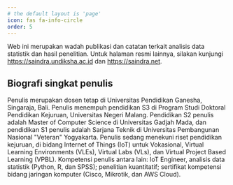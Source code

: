 ```yaml
---
# the default layout is 'page'
icon: fas fa-info-circle
order: 5
---
```


Web ini merupakan wadah publikasi dan catatan terkait analisis data statistik dan hasil penelitian. Untuk halaman resmi lainnya, silakan kunjungi <https://saindra.undiksha.ac.id> dan <https://saindra.net>.

## Biografi singkat penulis

Penulis merupakan dosen tetap di Universitas Pendidikan Ganesha, Singaraja, Bali. Penulis menempuh pendidikan S3 di Program Studi Doktoral Pendidikan Kejuruan, Universitas Negeri Malang. Pendidikan S2 penulis adalah Master of Computer Science di Universitas Gadjah Mada, dan pendidikan S1 penulis adalah Sarjana Teknik di Universitas Pembangunan Nasional "Veteran" Yogyakarta. Penulis sedang menekuni riset pendidikan kejuruan, di bidang Internet of Things (IoT) untuk Vokasional, Virtual Learning Environments (VLEs), Virtual Labs (VLs), dan Virtual Project Based Learning (VPBL). Kompetensi penulis antara lain: IoT Engineer, analisis data statistik (Python, R, dan SPSS); penelitian kuantitatif; sertifikat kompetensi bidang jaringan komputer (Cisco, Mikrotik, dan AWS Cloud).

